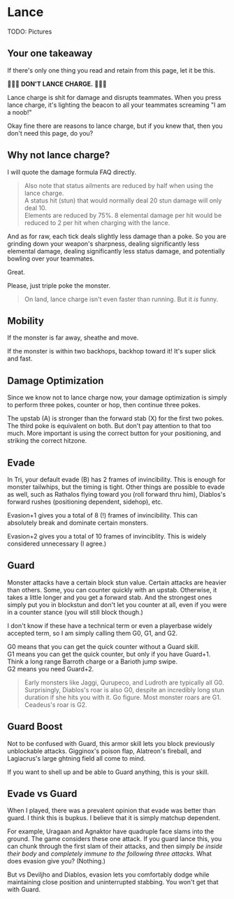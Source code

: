 # Lance

TODO: Pictures

## Your one takeaway
If there's only one thing you read and retain from this page, let it be this.

🎵🎵🎵 **DON'T LANCE CHARGE.** 🎵🎵🎵

Lance charge is shit for damage and disrupts teammates. When you press lance charge, it's lighting the beacon to all your teammates screaming "I am a noob!"

Okay fine there are reasons to lance charge, but if you knew that, then you don't need this page, do you?

## Why not lance charge?
I will quote the damage formula FAQ directly.

> Also note that status ailments are reduced by half when using the lance charge.  
> A status hit (stun) that would normally deal 20 stun damage will only deal 10.  
> Elements are reduced by 75%.  8 elemental damage per hit would be reduced to 2 per hit when charging with the lance.

And as for raw, each tick deals slightly less damage than a poke. So you are grinding down your weapon's sharpness, dealing significantly less elemental damage, dealing significantly less status damage, and potentially bowling over your teammates.

Great.

Please, just triple poke the monster.

> On land, lance charge isn't even faster than running. But it *is* funny.

## Mobility
If the monster is far away, sheathe and move.

If the monster is within two backhops, backhop toward it! It's super slick and fast.

## Damage Optimization
Since we know not to lance charge now, your damage optimization is simply to perform three pokes, counter or hop, then continue three pokes.

The upstab (A) is stronger than the forward stab (X) for the first two pokes. The third poke is equivalent on both. But don't pay attention to that too much. More important is using the correct button for your positioning, and striking the correct hitzone.

## Evade
In Tri, your default evade (B) has 2 frames of invincibility. This is enough for monster tailwhips, but the timing is tight. Other things are possible to evade as well, such as Rathalos flying toward you (roll forward thru him), Diablos's forward rushes (positioning dependent, sidehop), etc.

Evasion+1 gives you a total of 8 (!) frames of invincibility. This can absolutely break and dominate certain monsters.

Evasion+2 gives you a total of 10 frames of invinciblity. This is widely considered unnecessary (I agree.)

## Guard
Monster attacks have a certain block stun value. Certain attacks are heavier than others. Some, you can counter quickly with an upstab. Otherwise, it takes a little longer and you get a forward stab. And the strongest ones simply put you in blockstun and don't let you counter at all, even if you were in a counter stance (you will still block though.)

I don't know if these have a technical term or even a playerbase widely accepted term, so I am simply calling them G0, G1, and G2.

G0 means that you can get the quick counter without a Guard skill.  
G1 means you can get the quick counter, but only if you have Guard+1. Think a long range Barroth charge or a Barioth jump swipe.  
G2 means you need Guard+2.  

> Early monsters like Jaggi, Qurupeco, and Ludroth are typically all G0. Surprisingly, Diablos's roar is also G0, despite an incredibly long stun duration if she hits you with it. Go figure.
> Most monster roars are G1.
> Ceadeus's roar is G2.

## Guard Boost
Not to be confused with Guard, this armor skill lets you block previously unblockable attacks. Gigginox's poison flap, Alatreon's fireball, and Lagiacrus's large ghtning field all come to mind.

If you want to shell up and be able to Guard anything, this is your skill.

## Evade vs Guard
When I played, there was a prevalent opinion that evade was better than guard. I think this is bupkus. I believe that it is simply matchup dependent.

For example, Uragaan and Agnaktor have quadruple face slams into the ground. The game considers these one attack. If you guard lance this, you can chunk through the first slam of their attacks, and then simply *be inside their body* and *completely immune to the following three attacks.* What does evasion give you? (Nothing.)

But vs Deviljho and Diablos, evasion lets you comfortably dodge while maintaining close position and uninterrupted stabbing. You won't get that with Guard.
